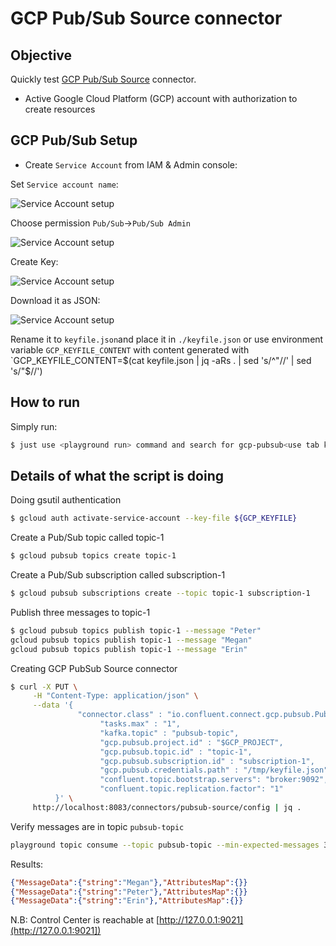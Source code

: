 # GCP Pub/Sub Source connector



## Objective

Quickly test [GCP Pub/Sub Source](https://docs.confluent.io/current/connect/kafka-connect-gcp-pubsub/index.html#quick-start) connector.

* Active Google Cloud Platform (GCP) account with authorization to create resources

## GCP Pub/Sub Setup

* Create `Service Account` from IAM & Admin console:

Set `Service account name`:

![Service Account setup](Screenshot1.png)


Choose permission `Pub/Sub`->`Pub/Sub Admin`

![Service Account setup](Screenshot2.png)

Create Key:

![Service Account setup](Screenshot3.png)

Download it as JSON:

![Service Account setup](Screenshot4.png)

Rename it to `keyfile.json`and place it in `./keyfile.json` or use environment variable `GCP_KEYFILE_CONTENT` with content generated with `GCP_KEYFILE_CONTENT=$(cat keyfile.json | jq -aRs . | sed 's/^"//' | sed 's/"$//')


## How to run

Simply run:

```bash
$ just use <playground run> command and search for gcp-pubsub<use tab key to activate fzf completion (see https://kafka-docker-playground.io/#/cli?id=%e2%9a%a1-setup-completion), otherwise use full path, or correct relative path> .sh in this folder
```

## Details of what the script is doing

Doing gsutil authentication

```bash
$ gcloud auth activate-service-account --key-file ${GCP_KEYFILE}
```

Create a Pub/Sub topic called topic-1

```bash
$ gcloud pubsub topics create topic-1
```

Create a Pub/Sub subscription called subscription-1

```bash
$ gcloud pubsub subscriptions create --topic topic-1 subscription-1
```

Publish three messages to topic-1

```bash
$ gcloud pubsub topics publish topic-1 --message "Peter"
gcloud pubsub topics publish topic-1 --message "Megan"
gcloud pubsub topics publish topic-1 --message "Erin"
```

Creating GCP PubSub Source connector

```bash
$ curl -X PUT \
     -H "Content-Type: application/json" \
     --data '{
               "connector.class" : "io.confluent.connect.gcp.pubsub.PubSubSourceConnector",
                    "tasks.max" : "1",
                    "kafka.topic" : "pubsub-topic",
                    "gcp.pubsub.project.id" : "$GCP_PROJECT",
                    "gcp.pubsub.topic.id" : "topic-1",
                    "gcp.pubsub.subscription.id" : "subscription-1",
                    "gcp.pubsub.credentials.path" : "/tmp/keyfile.json",
                    "confluent.topic.bootstrap.servers": "broker:9092",
                    "confluent.topic.replication.factor": "1"
          }' \
     http://localhost:8083/connectors/pubsub-source/config | jq .
```

Verify messages are in topic `pubsub-topic`

```bash
playground topic consume --topic pubsub-topic --min-expected-messages 3 --timeout 60
```

Results:

```json
{"MessageData":{"string":"Megan"},"AttributesMap":{}}
{"MessageData":{"string":"Peter"},"AttributesMap":{}}
{"MessageData":{"string":"Erin"},"AttributesMap":{}}
```

N.B: Control Center is reachable at [http://127.0.0.1:9021](http://127.0.0.1:9021])
